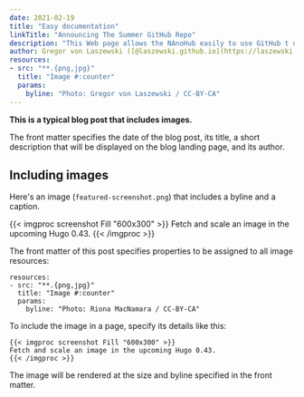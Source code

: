 ```yaml
---
date: 2021-02-19
title: "Easy documentation"
linkTitle: "Announcing The Summer GitHub Repo"
description: "This Web page allows the NAnoHub easily to use GitHub t develop Documentation on GitHub"
author: Gregor von Laszewski ([@laszewski.github.io](https://laszewski.github.io))
resources:
- src: "**.{png,jpg}"
  title: "Image #:counter"
  params:
    byline: "Photo: Gregor von Laszewski / CC-BY-CA"
---
```


**This is a typical blog post that includes images.**

The front matter specifies the date of the blog post, its title, a 
short description that will be displayed on the blog landing page, and its author.

## Including images

Here's an image (`featured-screenshot.png`) that includes a byline and a caption.

{{< imgproc screenshot Fill "600x300" >}}
Fetch and scale an image in the upcoming Hugo 0.43.
{{< /imgproc >}}

The front matter of this post specifies properties to be assigned to all image resources:

```
resources:
- src: "**.{png,jpg}"
  title: "Image #:counter"
  params:
    byline: "Photo: Riona MacNamara / CC-BY-CA"
```

To include the image in a page, specify its details like this:

```
{{< imgproc screenshot Fill "600x300" >}}
Fetch and scale an image in the upcoming Hugo 0.43.
{{< /imgproc >}}
```

The image will be rendered at the size and byline specified in the front matter.


